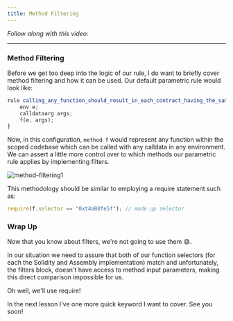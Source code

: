 ```yaml
---
title: Method Filtering
---
```


_Follow along with this video:_

---

### Method Filtering

Before we get too deep into the logic of our rule, I do want to briefly cover method filtering and how it can be used. Our default parametric rule would look like:

```js
rule calling_any_function_should_result_in_each_contract_having_the_same_state(method f){
    env e;
    calldataarg args;
    f(e, args);
}
```

Now, in this configuration, `method f` would represent any function within the scoped codebase which can be called with any calldata in any environment. We can assert a little more control over to which methods our parametric rule applies by implementing filters.

![method-filtering1](/formal-verification-3/23-method-filtering/method-filtering1.png)

This methodology should be similar to employing a require statement such as:

```js
require(f.selector == "0xt4aB0fe5f"); // made up selector
```

### Wrap Up

Now that you know about filters, we're not going to use them 😅.

In our situation we need to assure that both of our function selectors (for each the Solidity and Assembly implementation) match and unfortunately, the filters block, doesn't have access to method input parameters, making this direct comparison impossible for us.

Oh well, we'll use require!

In the next lesson I've one more quick keyword I want to cover. See you soon!
